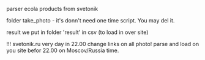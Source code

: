parser ecola products from svetonik

folder take_photo - it's donn't need one time script. You may del it.

result we put in folder 'result' in csv (to load in over site)

!!! svetonik.ru very day in 22.00 change links on all photo! parse and 
load on you site befor 22.00 on Moscov/Russia time.
